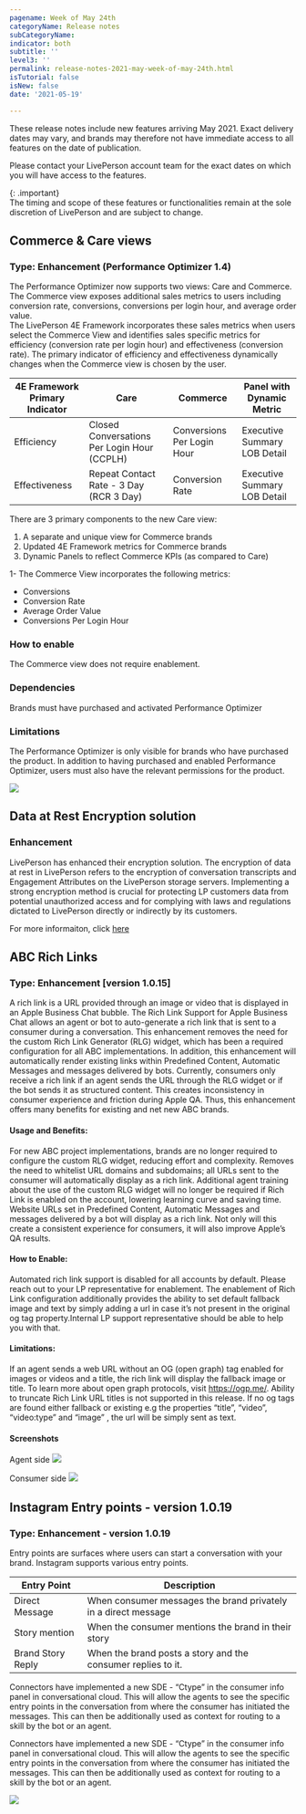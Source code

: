 ```yaml
---
pagename: Week of May 24th
categoryName: Release notes
subCategoryName: 
indicator: both
subtitle: ''
level3: ''
permalink: release-notes-2021-may-week-of-may-24th.html
isTutorial: false
isNew: false
date: '2021-05-19'

---
```


These release notes include new features arriving May 2021. Exact delivery dates may vary, and brands may therefore not have immediate access to all features on the date of publication.

Please contact your LivePerson account team for the exact dates on which you will have access to the features.

{: .important}  
The timing and scope of these features or functionalities remain at the sole discretion of LivePerson and are subject to change.

## Commerce & Care views
### Type: Enhancement (Performance Optimizer 1.4)

The Performance Optimizer now supports two views: Care and Commerce.  The Commerce view exposes additional sales metrics to users including conversion rate, conversions, conversions per login hour, and average order value.  
The LivePerson 4E Framework incorporates these sales metrics when users select the Commerce View and identifies sales specific metrics for efficiency (conversion rate per login hour) and effectiveness (conversion rate).  The primary indicator of efficiency and effectiveness dynamically changes when the Commerce view is chosen by the user. 

| 4E Framework Primary Indicator  | Care  | Commerce | Panel with Dynamic Metric |
| ------------- | ------------- |------------- |------------- |
| Efficiency | Closed Conversations Per Login Hour (CCPLH) | Conversions Per Login Hour | Executive Summary LOB Detail |
| Effectiveness | Repeat Contact Rate - 3 Day (RCR 3 Day) | Conversion Rate | Executive Summary LOB Detail |

There are 3 primary components to the new Care view: 
1. A separate and unique view for Commerce brands  
2. Updated 4E Framework metrics for Commerce brands
3. Dynamic Panels to reflect Commerce KPIs (as compared to Care) 

1- The Commerce View incorporates the following metrics: 
* Conversions 
* Conversion Rate 
* Average Order Value 
* Conversions Per Login Hour 

### How to enable
The Commerce view does not require enablement. 

### Dependencies
Brands must have purchased and activated Performance Optimizer 

### Limitations
The Performance Optimizer is only visible for brands who have purchased the product. In addition to having purchased and enabled Performance Optimizer, users must also have the relevant permissions for the product. 

![](//ce-sr.s3.eu-west-1.amazonaws.com/knowledge/img/new-may-1.png)

## Data at Rest Encryption solution
### Enhancement
LivePerson has enhanced their encryption solution. 
The encryption of data at rest in LivePerson refers to the encryption of conversation transcripts and Engagement Attributes on the LivePerson storage servers. 
Implementing a strong encryption method is crucial for protecting LP customers data from potential unauthorized access and for complying with laws and regulations dictated to LivePerson directly or indirectly by its customers.

For more informaiton, click [here](https://knowledge.liveperson.com/security-regulations-security-protecting-customer-data.html#encryption-of-data-at-rest)

## ABC Rich Links  
### Type: Enhancement [version 1.0.15]

A rich link is a URL provided through an image or video that is displayed in an Apple Business Chat bubble. The Rich Link Support for Apple Business Chat allows an agent or bot to auto-generate a rich link that is sent to a consumer during a conversation. This enhancement removes the need for the custom Rich Link Generator (RLG) widget, which has been a required configuration for all ABC implementations. In addition, this enhancement will automatically render existing links within Predefined Content, Automatic Messages and messages delivered by bots. 
Currently, consumers only receive a rich link if an agent sends the URL through the RLG widget or if the bot sends it as structured content. This creates inconsistency in consumer experience and friction during Apple QA. Thus, this enhancement offers many benefits for existing and net new ABC brands.

#### Usage and Benefits:

For new ABC project implementations, brands are no longer required to configure the custom RLG widget, reducing effort and complexity. 
Removes the need to whitelist URL domains and subdomains; all URLs sent to the consumer will automatically display as a rich link. 
Additional agent training about the use of the custom RLG widget will no longer be required if Rich Link is enabled on the account, lowering learning curve and saving time. 
Website URLs set in Predefined Content, Automatic Messages and messages delivered by a bot will display as a rich link. Not only will this create a consistent experience for consumers, it will also improve Apple’s QA results.

#### How to Enable:
Automated rich link support is disabled for all accounts by default. Please reach out to your LP representative for enablement.
The enablement of Rich Link configuration additionally provides the ability to set default fallback image and text by simply adding a url  in case it’s not present in the original og tag property.Internal LP support representative should be able to help you with that.

#### Limitations:
If an agent sends a web URL without an OG (open graph) tag enabled for images or videos and a title, the rich link will display the fallback image or title. To learn more about open graph protocols, visit https://ogp.me/. 
Ability to truncate Rich Link URL titles is not supported in this release.
If no og tags are found either fallback or existing e.g the properties “title”, “video”, “video:type” and “image” , the url will be simply sent as text.

#### Screenshots
Agent side
![](//ce-sr.s3.eu-west-1.amazonaws.com/knowledge/img/ABCrichlinks-may19-1.png)

Consumer side
![](//ce-sr.s3.eu-west-1.amazonaws.com/knowledge/img/ABCrichlinks-may20-1.png)

## Instagram Entry points  - version 1.0.19
### Type: Enhancement - version 1.0.19

Entry points are surfaces where users can start a conversation with your brand. Instagram supports various entry points.

| Entry Point       | Description                                                    |
| ----------------- | -------------------------------------------------------------- |
| Direct Message    | When consumer messages the brand privately in a direct message |
| Story mention     | When the consumer mentions the brand in their story            |
| Brand Story Reply | When the brand posts a story and the consumer replies to it.   |

Connectors have implemented a  new SDE - “Ctype” in the consumer info panel in conversational cloud. This will allow the agents to see the specific entry points in the conversation from where the consumer has initiated the messages. This can then be additionally used as  context for routing to a skill by the bot or an agent.

Connectors have implemented a  new SDE - “Ctype” in the consumer info panel in conversational cloud. This will allow the agents to see the specific entry points in the conversation from where the consumer has initiated the messages. This can then be additionally used as  context for routing to a skill by the bot or an agent.

![](//ce-sr.s3.eu-west-1.amazonaws.com/knowledge/img/Instagram-RN-may19-1.png)

